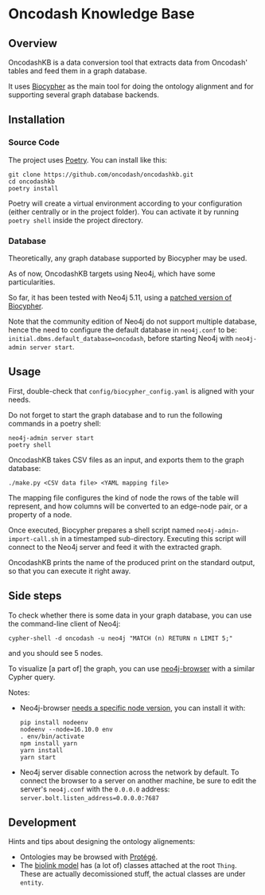 # Oncodash Knowledge Base

## Overview

OncodashKB is a data conversion tool that extracts data from Oncodash' tables
and feed them in a graph database.

It uses [Biocypher](https://biocypher.org) as the main tool for doing the ontology alignment
and for supporting several graph database backends.


## Installation

### Source Code

The project uses [Poetry](https://python-poetry.org). You can install like this:

```
git clone https://github.com/oncodash/oncodashkb.git
cd oncodashkb
poetry install
```

Poetry will create a virtual environment according to your configuration (either
centrally or in the project folder). You can activate it by running `poetry
shell` inside the project directory.

### Database

Theoretically, any graph database supported by Biocypher may be used.

As of now, OncodashKB targets using Neo4j, which have some particularities.

So far, it has been tested with Neo4j 5.11, using a
[patched version of Biocypher](https://github.com/jdreo/biocypher/tree/feat/neo4j-5+).

Note that the community edition of Neo4j do not support multiple database,
hence the need to configure the default database in `neo4j.conf` to be:
`initial.dbms.default_database=oncodash`, before starting Neo4j with
`neo4j-admin server start`.


## Usage

First, double-check that `config/biocypher_config.yaml` is aligned with your needs.

Do not forget to start the graph database and to run the following commands in a poetry shell:
```
neo4j-admin server start
poetry shell
```

OncodashKB takes CSV files as an input, and exports them to the graph database:
```
./make.py <CSV data file> <YAML mapping file>
```

The mapping file configures the kind of node the rows of the table will represent,
and how columns will be converted to an edge-node pair, or a property of a node.

Once executed, Biocypher prepares a shell script named `neo4j-admin-import-call.sh` in a timestamped sub-directory.
Executing this script will connect to the Neo4j server and feed it with the extracted graph.

OncodashKB prints the name of the produced print on the standard output,
so that you can execute it right away.


## Side steps

To check whether there is some data in your graph database, you can use the
command-line client of Neo4j:
```
cypher-shell -d oncodash -u neo4j "MATCH (n) RETURN n LIMIT 5;"
```
and you should see 5 nodes.

To visualize [a part of] the graph, you can use
[neo4j-browser](https://github.com/neo4j/neo4j-browser)
with a similar Cypher query.

Notes:
- Neo4j-browser [needs a specific node version](https://github.com/neo4j/neo4j-browser/issues/1833), you can install it with:
  ```
  pip install nodeenv
  nodeenv --node=16.10.0 env
  . env/bin/activate
  npm install yarn
  yarn install
  yarn start
  ```
- Neo4j server disable connection across the network by default.
  To connect the browser to a server on another machine,
  be sure to edit the server's `neo4j.conf` with the `0.0.0.0` address:
  `server.bolt.listen_address=0.0.0.0:7687`


## Development

Hints and tips about designing the ontology alignements:
- Ontologies may be browsed with [Protégé](https://protege.stanford.edu/).
- The [biolink model](https://biolink.github.io/biolink-model/biolink-model.owl.ttl)
  has (a lot of) classes attached at the root `Thing`.
  These are actually decomissioned stuff, the actual classes are under `entity`.

